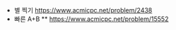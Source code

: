 - 별 찍기
  https://www.acmicpc.net/problem/2438
  <br>
- 빠른 A+B \*\*
  https://www.acmicpc.net/problem/15552
